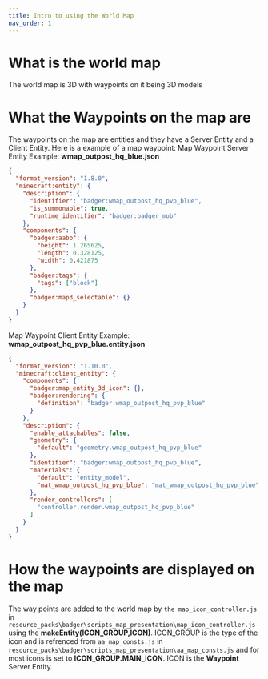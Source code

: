 ```yaml
---
title: Intro to using the World Map 
nav_order: 1
---
```


# What is the world map 
The world map is 3D with waypoints on it being 3D models

# What the Waypoints on the map are
The waypoints on the map are entities and they have a Server Entity and a Client Entity.
Here is a example of a map waypoint:
Map Waypoint Server Entity Example: **wmap_outpost_hq_blue.json**
```json
{
  "format_version": "1.8.0",
  "minecraft:entity": {
    "description": {
      "identifier": "badger:wmap_outpost_hq_pvp_blue",
      "is_summonable": true,
      "runtime_identifier": "badger:badger_mob"
    },
    "components": {
      "badger:aabb": {
        "height": 1.265625,
        "length": 0.328125,
        "width": 0.421875
      },
      "badger:tags": {
        "tags": ["block"]
      },
      "badger:map3_selectable": {}
    }
  }
}

``` 
Map Waypoint Client Entity Example: **wmap_outpost_hq_pvp_blue.entity.json**
```json
{
  "format_version": "1.10.0",
  "minecraft:client_entity": {
    "components": {
      "badger:map_entity_3d_icon": {},
      "badger:rendering": {
        "definition": "badger:wmap_outpost_hq_pvp_blue"
      }
    },
    "description": {
      "enable_attachables": false,
      "geometry": {
        "default": "geometry.wmap_outpost_hq_pvp_blue"
      },
      "identifier": "badger:wmap_outpost_hq_pvp_blue",
      "materials": {
        "default": "entity_model",
        "mat_wmap_outpost_hq_pvp_blue": "mat_wmap_outpost_hq_pvp_blue"
      },
      "render_controllers": [
        "controller.render.wmap_outpost_hq_pvp_blue"
      ]
    }
  }
}
```

# How the waypoints are displayed on the map
The way points are added to the world map by `the map_icon_controller.js` in `resource_packs\badger\scripts_map_presentation\map_icon_controller.js` using the **makeEntity(ICON_GROUP,ICON)**.
ICON_GROUP is the type of the icon and is refrenced from `aa_map_consts.js` in `resource_packs\badger\scripts_map_presentation\aa_map_consts.js` and for most icons is set to **ICON_GROUP.MAIN_ICON**.
ICON is the **Waypoint** Server Entity.